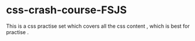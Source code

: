 # css-crash-course-FSJS
 This is a css practise set which covers all the css content , which is best for practise .
